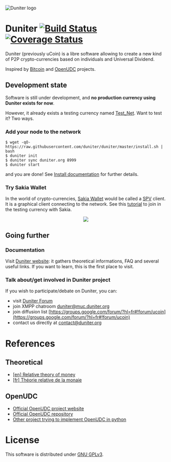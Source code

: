 ![Duniter logo](https://raw.github.com/duniter/duniter/master/duniter-logos/250×250.png)

# Duniter [![Build Status](https://api.travis-ci.org/duniter/duniter.png)](https://travis-ci.org/duniter/duniter) [![Coverage Status](https://coveralls.io/repos/duniter/duniter/badge.svg?branch=master&service=github)](https://coveralls.io/github/duniter/duniter?branch=master)

Duniter (previously uCoin) is a libre software allowing to create a new kind of P2P crypto-currencies based on individuals and Universal Dividend.

Inspired by [Bitcoin](https://github.com/bitcoin/bitcoin) and [OpenUDC](https://github.com/Open-UDC/open-udc) projects.

## Development state

Software is still under development, and **no production currency using Duniter exists for now**.

However, it already exists a testing currency named [Test_Net](https://forum.duniter.org/t/join-our-new-testnet-currency/813). Want to test it? Two ways.

### Add your node to the network

```
$ wget -qO- https://raw.githubusercontent.com/duniter/duniter/master/install.sh | bash
$ duniter init
$ duniter sync duniter.org 8999
$ duniter start
```

and you are done! See [Install documentation](https://github.com/duniter/duniter/wiki/Install-Duniter-node) for further details.

### Try Sakia Wallet

In the world of crypto-currencies, [Sakia Wallet](http://sakia-wallet.org/) would be called a [SPV](https://en.bitcoin.it/wiki/Thin_Client_Security#Simplified_Payment_Verification_.28SPV.29_Clients) client. It is a graphical client connecting to the network. See this [tutorial](https://forum.duniter.org/t/join-our-new-testnet-currency/813) to join in the testing currency with Sakia.

<p align="center"><img src="http://sakia-wallet.org/img/Dividends.png" /></p>

## Going further

### Documentation

Visit [Duniter website](https://duniter.org): it gathers theoretical informations, FAQ and several useful links. If you want to learn, this is the first place to visit.

### Talk about/get involved in Duniter project

If you wish to participate/debate on Duniter, you can:

* visit [Duniter Forum](http://forum.duniter.org)
* join XMPP chatroom [duniter@muc.duniter.org](https://jappix.com/)
* join diffusion list [https://groups.google.com/forum/?hl=fr#!forum/ucoin](https://groups.google.com/forum/?hl=fr#!forum/ucoin)
* contact us directly at [contact@duniter.org](mailto:contact@duniter.org)

# References

## Theoretical
* [[en] Relative theory of money](http://en.trm.creationmonetaire.info)
* [[fr] Théorie relative de la monaie](http://trm.creationmonetaire.info)

## OpenUDC

* [Official OpenUDC project website](http://www.openudc.org)
* [Official OpenUDC repository](https://github.com/Open-UDC/open-udc)
* [Other project trying to implement OpenUDC in python](https://github.com/canercandan/django-openudc)

# License

This software is distributed under [GNU GPLv3](https://raw.github.com/duniter/duniter/master/LICENSE).
